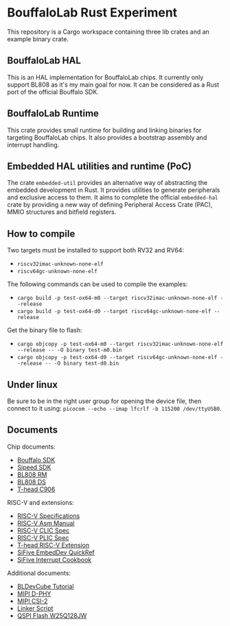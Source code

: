 # BouffaloLab Rust Experiment
This repository is a Cargo workspace containing three lib crates and 
an example binary crate.

## BouffaloLab HAL
This is an HAL implementation for BouffaloLab chips. It currently only 
support BL808 as it's my main goal for now. It can be considered as a 
Rust port of the official Bouffalo SDK.

## BouffaloLab Runtime
This crate provides small runtime for building and linking binaries 
for targeting BouffaloLab chips. It also provides a bootstrap assembly
and interrupt handling.

## Embedded HAL utilities and runtime (PoC)
The crate `embedded-util` provides an alternative way of abstracting 
the embedded development in Rust. It provides utilities to generate 
peripherals and exclusive access to them. It aims to complete the 
official `embedded-hal` crate by providing a new way of defining 
Peripheral Access Crate (PAC), MMIO structures and bitfield registers.

## How to compile
Two targets must be installed to support both RV32 and RV64:
- `riscv32imac-unknown-none-elf`
- `riscv64gc-unknown-none-elf`

The following commands can be used to compile the examples:
- `cargo build -p test-ox64-m0 --target riscv32imac-unknown-none-elf --release`
- `cargo build -p test-ox64-d0 --target riscv64gc-unknown-none-elf --release`

Get the binary file to flash:
- `cargo objcopy -p test-ox64-m0 --target riscv32imac-unknown-none-elf --release -- -O binary test-m0.bin`
- `cargo objcopy -p test-ox64-d0 --target riscv64gc-unknown-none-elf --release -- -O binary test-d0.bin`

## Under linux
Be sure to be in the right user group for opening the device file, then connect to it 
using: `picocom --echo --imap lfcrlf -b 115200 /dev/ttyUSB0`.

## Documents

Chip documents:
- [Bouffalo SDK](https://github.com/bouffalolab/bouffalo_sdk)
- [Sipeed SDK](https://github.com/sipeed/M1s_BL808_SDK)
- [BL808 RM](https://raw.githubusercontent.com/bouffalolab/bl_docs/main/BL808_RM/en/BL808_RM_en_1.3.pdf)
- [BL808 DS](https://raw.githubusercontent.com/bouffalolab/bl_docs/main/BL808_DS/en/BL808_DS_1.2_en.pdf)
- [T-head C906](https://github.com/T-head-Semi/openc906)

RISC-V and extensions:
- [RISC-V Specifications](https://riscv.org/technical/specifications/)
- [RISC-V Asm Manual](https://github.com/riscv-non-isa/riscv-asm-manual/blob/master/riscv-asm.md)
- [RISC-V CLIC Spec](https://raw.githubusercontent.com/riscv/riscv-fast-interrupt/master/clic.pdf)
- [RISC-V PLIC Spec](https://raw.githubusercontent.com/riscv/riscv-plic-spec/master/riscv-plic-1.0.0_rc6.pdf)
- [T-head RISC-V Extension](https://github.com/T-head-Semi/thead-extension-spec)
- [SiFive EmbedDev QuickRef](https://five-embeddev.com/quickref/)
- [SiFive Interrupt Cookbook](https://starfivetech.com/uploads/sifive-interrupt-cookbook-v1p2.pdf)

Additional documents:
- [BLDevCube Tutorial](https://bl-mcu-sdk.readthedocs.io/zh_CN/latest/get_started/devcube.html)
- [MIPI D-PHY](http://www.jmrcubed.com/vr/ref_tech/mipi_d_phy_specification_v01-00-00.pdf)
- [MIPI CSI-2](https://caxapa.ru/thumbs/799244/MIPI_Alliance_Specification_for_Camera_S.pdf)
- [Linker Script](https://users.informatik.haw-hamburg.de/~krabat/FH-Labor/gnupro/5_GNUPro_Utilities/c_Using_LD/ldLinker_scripts.html)
- [QSPI Flash W25Q128JW](https://www.winbond.com/hq/product/code-storage-flash-memory/serial-nor-flash/?__locale=en&partNo=W25Q128JW)
